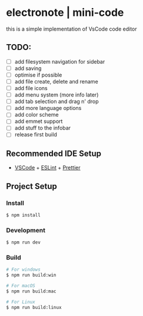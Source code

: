# electronote | mini-code

this is a simple implementation of VsCode code editor

## TODO:

- [ ] add filesystem navigation for sidebar
- [ ] add saving
- [ ] optimise if possible
- [ ] add file create, delete and rename
- [ ] add file icons
- [ ] add menu system (more info later)
- [ ] add tab selection and drag n' drop
- [ ] add more language options
- [ ] add color scheme
- [ ] add emmet support
- [ ] add stuff to the infobar
- [ ] release first build

## Recommended IDE Setup

- [VSCode](https://code.visualstudio.com/) + [ESLint](https://marketplace.visualstudio.com/items?itemName=dbaeumer.vscode-eslint) + [Prettier](https://marketplace.visualstudio.com/items?itemName=esbenp.prettier-vscode)

## Project Setup


### Install

```bash
$ npm install
```

### Development

```bash
$ npm run dev
```

### Build

```bash
# For windows
$ npm run build:win

# For macOS
$ npm run build:mac

# For Linux
$ npm run build:linux
```
